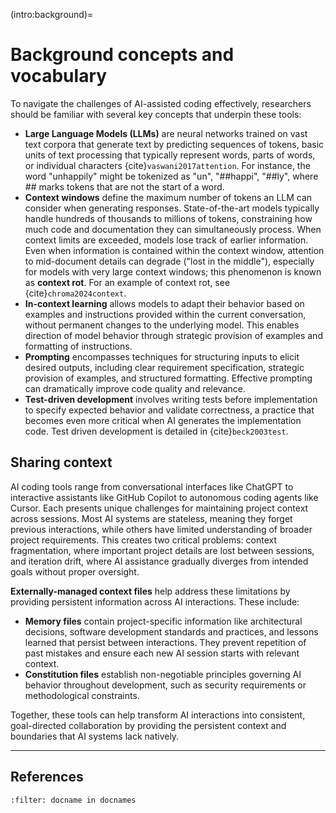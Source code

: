 (intro:background)=
# Background concepts and vocabulary 

To navigate the challenges of AI-assisted coding effectively, researchers should be familiar with several key concepts that underpin these tools:

+ **Large Language Models (LLMs)** are neural networks trained on vast text corpora that generate text by predicting sequences of tokens, basic units of text processing that typically represent words, parts of words, or individual characters {cite}`vaswani2017attention`. For instance, the word "unhappily" might be tokenized as "un", "##happi", "##ly", where ## marks tokens that are not the start of a word.
+ **Context windows** define the maximum number of tokens an LLM can consider when generating responses. State-of-the-art models typically handle hundreds of thousands to millions of tokens, constraining how much code and documentation they can simultaneously process. When context limits are exceeded, models lose track of earlier information. Even when information is contained within the context window, attention to mid-document details can degrade ("lost in the middle"), especially for models with very large context windows; this phenomenon is known as **context rot**. For an example of context rot, see {cite}`chroma2024context`.
+ **In-context learning** allows models to adapt their behavior based on examples and instructions provided within the current conversation, without permanent changes to the underlying model. This enables direction of model behavior through strategic provision of examples and formatting of instructions.
+ **Prompting** encompasses techniques for structuring inputs to elicit desired outputs, including clear requirement specification, strategic provision of examples, and structured formatting. Effective prompting can dramatically improve code quality and relevance.
+ **Test-driven development** involves writing tests before implementation to specify expected behavior and validate correctness, a practice that becomes even more critical when AI generates the implementation code. Test driven development is detailed in {cite}`beck2003test`.

## Sharing context

AI coding tools range from conversational interfaces like ChatGPT to interactive assistants like GitHub Copilot to autonomous coding agents like Cursor. Each presents unique challenges for maintaining project context across sessions. Most AI systems are stateless, meaning they forget previous interactions, while others have limited understanding of broader project requirements. This creates two critical problems: context fragmentation, where important project details are lost between sessions, and iteration drift, where AI assistance gradually diverges from intended goals without proper oversight.

**Externally-managed context files** help address these limitations by providing persistent information across AI interactions. These include:

+ **Memory files** contain project-specific information like architectural decisions, software development standards and practices, and lessons learned that persist between interactions. They prevent repetition of past mistakes and ensure each new AI session starts with relevant context.
+ **Constitution files** establish non-negotiable principles governing AI behavior throughout development, such as security requirements or methodological constraints.

Together, these tools can help transform AI interactions into consistent, goal-directed collaboration by providing the persistent context and boundaries that AI systems lack natively.

---

## References

```{bibliography}
:filter: docname in docnames
```